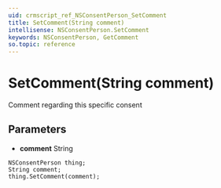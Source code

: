 ```yaml
---
uid: crmscript_ref_NSConsentPerson_SetComment
title: SetComment(String comment)
intellisense: NSConsentPerson.SetComment
keywords: NSConsentPerson, GetComment
so.topic: reference
---
```


# SetComment(String comment)

Comment regarding this specific consent

## Parameters

* **comment** String

```crmscript
NSConsentPerson thing;
String comment;
thing.SetComment(comment);
```

